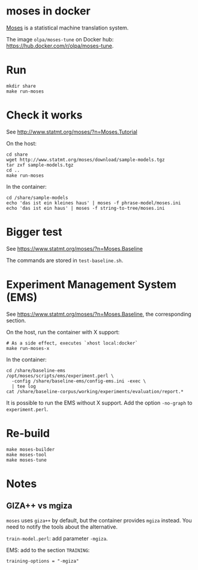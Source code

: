 # moses in docker

[Moses](https://www.statmt.org/moses/) is a statistical machine translation system.

The image `olpa/moses-tune` on Docker hub: <https://hub.docker.com/r/olpa/moses-tune>.

# Run

```
mkdir share
make run-moses
```

# Check it works

See <http://www.statmt.org/moses/?n=Moses.Tutorial>

On the host:

```
cd share
wget http://www.statmt.org/moses/download/sample-models.tgz
tar zxf sample-models.tgz
cd ..
make run-moses
```

In the container:

```
cd /share/sample-models
echo 'das ist ein kleines haus' | moses -f phrase-model/moses.ini
echo 'das ist ein haus' | moses -f string-to-tree/moses.ini
```

# Bigger test

See <https://www.statmt.org/moses/?n=Moses.Baseline>

The commands are stored in `test-baseline.sh`.


# Experiment Management System (EMS)

See <https://www.statmt.org/moses/?n=Moses.Baseline>, the corresponding section.


On the host, run the container with X support:

```
# As a side effect, executes `xhost local:docker`
make run-moses-x
```

In the container:

```
cd /share/baseline-ems
/opt/moses/scripts/ems/experiment.perl \
  -config /share/baseline-ems/config-ems.ini -exec \
  | tee log
cat /share/baseline-corpus/working/experiments/evaluation/report.*
```

It is possible to run the EMS without X support. Add the option `-no-graph` to `experiment.perl`.


# Re-build

```
make moses-builder
make moses-tool
make moses-tune
```

# Notes

## GIZA++ vs mgiza

`moses` uses `giza++` by default, but the container provides `mgiza` instead. You need to notify the tools about the alternative.

`train-model.perl`: add parameter `-mgiza`.

EMS: add to the section `TRAINING`:

```
training-options = "-mgiza"
```
